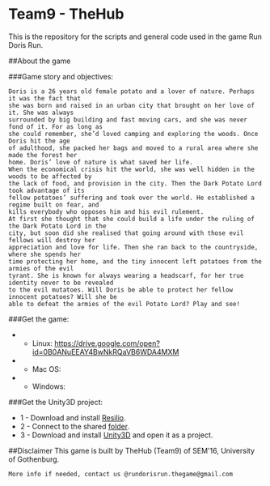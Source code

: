 # Team9 - TheHub
This is the repository for the scripts and general code used in the game Run Doris Run.

##About the game

###Game story and objectives:

```
Doris is a 26 years old female potato and a lover of nature. Perhaps it was the fact that
she was born and raised in an urban city that brought on her love of it. She was always
surrounded by big building and fast moving cars, and she was never fond of it. For as long as
she could remember, she’d loved camping and exploring the woods. Once Doris hit the age
of adulthood, she packed her bags and moved to a rural area where she made the forest her
home. Doris’ love of nature is what saved her life.
When the economical crisis hit the world, she was well hidden in the woods to be affected by
the lack of food, and provision in the city. Then the Dark Potato Lord took advantage of its
fellow potatoes’ suffering and took over the world. He established a regime built on fear, and
kills everybody who opposes him and his evil rulement.
At first she thought that she could build a life under the ruling of the Dark Potato Lord in the
city, but soon did she realised that going around with those evil fellows will destroy her
appreciation and love for life. Then she ran back to the countryside, where she spends her
time protecting her home, and the tiny innocent left potatoes from the armies of the evil
tyrant. She is known for always wearing a headscarf, for her true identity never to be revealed
to the evil mutatoes. Will Doris be able to protect her fellow innocent potatoes? Will she be
able to defeat the armies of the evil Potato Lord? Play and see!
```

###Get the game:
* - Linux:
https://drive.google.com/open?id=0B0ANuEEAY4BwNkRQaVB6WDA4MXM

* - Mac OS:


* - Windows:



###Get the Unity3D project:

* 1 - Download and install [Resilio](https://www.resilio.com/individuals/).
* 2 - Connect to the shared [folder](https://link.getsync.com/#f=GameProject&sz=23E7&t=1&s=EGX4CTE5TO4LUGQ4UAROXYEQZYFWW2QR&i=C2KJA7AZIEMSKOVI32PYOSHSYXOWIET7K&v=2.4).
* 3 - Download and install [Unity3D](https://unity3d.com/) and open it as a project.


##Disclaimer
This game is built by TheHub (Team9) of SEM'16, University of Gothenburg.

```
More info if needed, contact us @rundorisrun.thegame@gmail.com
```
